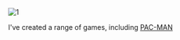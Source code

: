 ![1](https://raw.githubusercontent.com/TiltedAngle/tiltedangle.github.io/main/images/Screenshot%202022-10-11%20at%2020.02.33.png)

I've created a range of games, including [PAC-MAN](/pacman)
